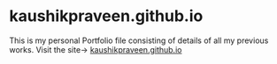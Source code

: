 # kaushikpraveen.github.io
This is my personal Portfolio file consisting of details of all my previous works. Visit the site->  <a href="http://www.praveenkaushik.me" target="#">kaushikpraveen.github.io</a>

